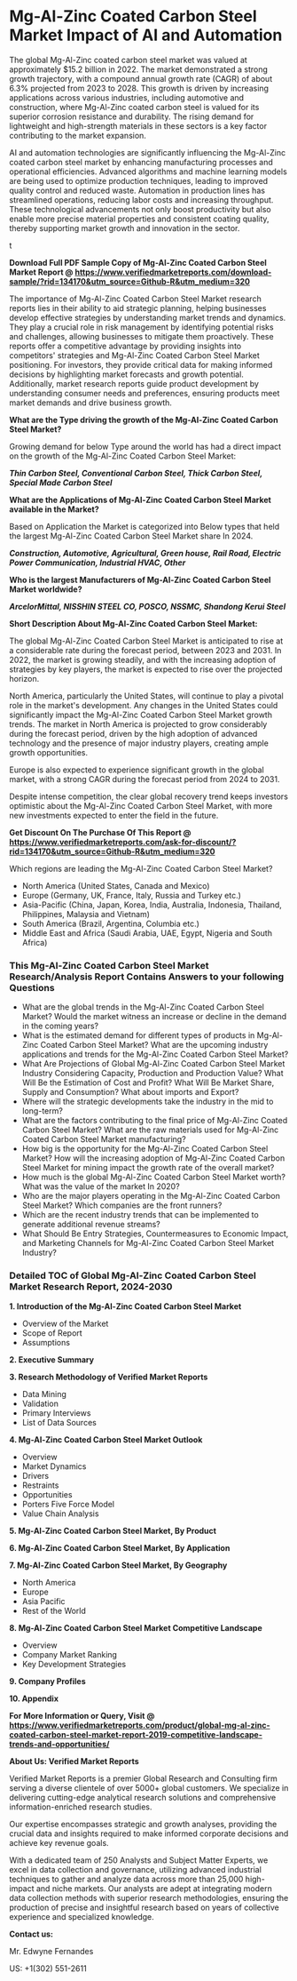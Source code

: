 <meta name="title" content="Global Mg-Al-Zinc Coated Carbon Steel Market Impact of AI and Automation"><meta name="description" content="The global Mg-Al-Zinc coated carbon steel market was valued at approximately $15.2 billion in 2022. The market demonstrated a strong growth trajectory, with a compound"><meta name="title" content="Mg-Al-Zinc Coated Carbon Steel Market Size, Share, Scope, Trends, Growth, Opportunities, Analysis, Forecast"><h1>Mg-Al-Zinc Coated Carbon Steel Market Impact of AI and Automation</h1><p>The global Mg-Al-Zinc coated carbon steel market was valued at approximately $15.2 billion in 2022. The market demonstrated a strong growth trajectory, with a compound annual growth rate (CAGR) of about 6.3% projected from 2023 to 2028. This growth is driven by increasing applications across various industries, including automotive and construction, where Mg-Al-Zinc coated carbon steel is valued for its superior corrosion resistance and durability. The rising demand for lightweight and high-strength materials in these sectors is a key factor contributing to the market expansion.</p><p>AI and automation technologies are significantly influencing the Mg-Al-Zinc coated carbon steel market by enhancing manufacturing processes and operational efficiencies. Advanced algorithms and machine learning models are being used to optimize production techniques, leading to improved quality control and reduced waste. Automation in production lines has streamlined operations, reducing labor costs and increasing throughput. These technological advancements not only boost productivity but also enable more precise material properties and consistent coating quality, thereby supporting market growth and innovation in the sector.</p>t</p><p id="" class=""><strong>Download Full PDF Sample Copy of Mg-Al-Zinc Coated Carbon Steel Market Report @ <a href="https://www.verifiedmarketreports.com/download-sample/?rid=134170&utm_source=Github-R&utm_medium=320" target="_blank">https://www.verifiedmarketreports.com/download-sample/?rid=134170&utm_source=Github-R&utm_medium=320</a></strong></p><p>The importance of&nbsp;Mg-Al-Zinc Coated Carbon Steel Market research reports lies in their ability to aid strategic planning, helping businesses develop effective strategies by understanding market trends and dynamics. They play a crucial role in risk management by identifying potential risks and challenges, allowing businesses to mitigate them proactively. These reports offer a competitive advantage by providing insights into competitors' strategies and Mg-Al-Zinc Coated Carbon Steel Market positioning. For investors, they provide critical data for making informed decisions by highlighting market forecasts and growth potential. Additionally, market research reports guide product development by understanding consumer needs and preferences, ensuring products meet market demands and drive business growth.</p><p><strong>What are the&nbsp;Type driving the growth of the Mg-Al-Zinc Coated Carbon Steel Market?</strong></p><p id="" class="">Growing demand for below Type around the world has had a direct impact on the growth of the Mg-Al-Zinc Coated Carbon Steel Market:</p><em><strong>Thin Carbon Steel, Conventional Carbon Steel, Thick Carbon Steel, Special Made Carbon Steel</strong></em></p><strong>What are the&nbsp;Applications&nbsp;of Mg-Al-Zinc Coated Carbon Steel Market available in the Market?</strong></p><p id="" class="">Based on Application the Market is categorized into Below types that held the largest Mg-Al-Zinc Coated Carbon Steel Market share In 2024.</p><em><strong>Construction, Automotive, Agricultural, Green house, Rail Road, Electric Power Communication, Industrial HVAC, Other</strong></em></p><strong>Who is the largest Manufacturers of Mg-Al-Zinc Coated Carbon Steel Market worldwide?</strong></p><p><em><strong>ArcelorMittal, NISSHIN STEEL CO, POSCO, NSSMC, Shandong Kerui Steel</strong></em></p><p id="" class=""><strong>Short Description About Mg-Al-Zinc Coated Carbon Steel Market:</strong></p><p>The global Mg-Al-Zinc Coated Carbon Steel Market is anticipated to rise at a considerable rate during the forecast period, between 2023 and 2031. In 2022, the market is growing steadily, and with the increasing adoption of strategies by key players, the market is expected to rise over the projected horizon.</p><p>North America, particularly the United States, will continue to play a pivotal role in the market's development. Any changes in the United States could significantly impact the Mg-Al-Zinc Coated Carbon Steel Market growth trends. The market in North America is projected to grow considerably during the forecast period, driven by the high adoption of advanced technology and the presence of major industry players, creating ample growth opportunities.</p><p>Europe is also expected to experience significant growth in the global market, with a strong CAGR during the forecast period from 2024 to 2031.</p><p>Despite intense competition, the clear global recovery trend keeps investors optimistic about the Mg-Al-Zinc Coated Carbon Steel Market, with more new investments expected to enter the field in the future.</p><p id="" class=""><strong>Get Discount On The Purchase Of This Report @ <a href="https://www.verifiedmarketreports.com/ask-for-discount/?rid=134170&utm_source=Github-R&utm_medium=320" target="_blank">https://www.verifiedmarketreports.com/ask-for-discount/?rid=134170&utm_source=Github-R&utm_medium=320</a></strong></p>Which regions are leading the Mg-Al-Zinc Coated Carbon Steel Market?</p><ul><li>North America (United States, Canada and Mexico)</li><li>Europe (Germany, UK, France, Italy, Russia and Turkey etc.)</li><li>Asia-Pacific (China, Japan, Korea, India, Australia, Indonesia, Thailand, Philippines, Malaysia and Vietnam)</li><li>South America (Brazil, Argentina, Columbia etc.)</li><li>Middle East and Africa (Saudi Arabia, UAE, Egypt, Nigeria and South Africa)</li></ul><h3 id="" class="">This Mg-Al-Zinc Coated Carbon Steel Market Research/Analysis Report Contains Answers to your following Questions</h3><ul><li>What are the global trends in the Mg-Al-Zinc Coated Carbon Steel Market? Would the market witness an increase or decline in the demand in the coming years?</li><li>What is the estimated demand for different types of products in Mg-Al-Zinc Coated Carbon Steel Market? What are the upcoming industry applications and trends for the Mg-Al-Zinc Coated Carbon Steel Market?</li><li>What Are Projections of Global Mg-Al-Zinc Coated Carbon Steel Market Industry Considering Capacity, Production and Production Value? What Will Be the Estimation of Cost and Profit? What Will Be Market Share, Supply and Consumption? What about imports and Export?</li><li>Where will the strategic developments take the industry in the mid to long-term?</li><li>What are the factors contributing to the final price of Mg-Al-Zinc Coated Carbon Steel Market? What are the raw materials used for Mg-Al-Zinc Coated Carbon Steel Market manufacturing?</li><li>How big is the opportunity for the Mg-Al-Zinc Coated Carbon Steel Market? How will the increasing adoption of Mg-Al-Zinc Coated Carbon Steel Market for mining impact the growth rate of the overall market?</li><li>How much is the global Mg-Al-Zinc Coated Carbon Steel Market worth? What was the value of the market In 2020?</li><li>Who are the major players operating in the Mg-Al-Zinc Coated Carbon Steel Market? Which companies are the front runners?</li><li>Which are the recent industry trends that can be implemented to generate additional revenue streams?</li><li>What Should Be Entry Strategies, Countermeasures to Economic Impact, and Marketing Channels for Mg-Al-Zinc Coated Carbon Steel Market Industry?</li></ul><h3 id="" class="">Detailed TOC of Global Mg-Al-Zinc Coated Carbon Steel Market Research Report, 2024-2030</h3><p id="" class=""><strong>1. Introduction of the Mg-Al-Zinc Coated Carbon Steel Market</strong></p><ul><li>Overview of the Market</li><li>Scope of Report</li><li>Assumptions</li></ul><p id="" class=""><strong>2. Executive Summary</strong></p><p id="" class=""><strong>3. Research Methodology of Verified Market Reports</strong></p><ul><li>Data Mining</li><li>Validation</li><li>Primary Interviews</li><li>List of Data Sources</li></ul><p id="" class=""><strong>4. Mg-Al-Zinc Coated Carbon Steel Market Outlook</strong></p><ul><li>Overview</li><li>Market Dynamics</li><li>Drivers</li><li>Restraints</li><li>Opportunities</li><li>Porters Five Force Model</li><li>Value Chain Analysis</li></ul><p id="" class=""><strong>5. Mg-Al-Zinc Coated Carbon Steel Market, By Product</strong></p><p id="" class=""><strong>6. Mg-Al-Zinc Coated Carbon Steel Market, By Application</strong></p><p id="" class=""><strong>7. Mg-Al-Zinc Coated Carbon Steel Market, By Geography</strong></p><ul><li>North America</li><li>Europe</li><li>Asia Pacific</li><li>Rest of the World</li></ul><p id="" class=""><strong>8. Mg-Al-Zinc Coated Carbon Steel Market Competitive Landscape</strong></p><ul><li>Overview</li><li>Company Market Ranking</li><li>Key Development Strategies</li></ul><p id="" class=""><strong>9. Company Profiles</strong></p><p id="" class=""><strong>10. Appendix</strong></p><p id="" class=""><strong>For More Information or Query, Visit @ <a href="https://www.verifiedmarketreports.com/product/global-mg-al-zinc-coated-carbon-steel-market-report-2019-competitive-landscape-trends-and-opportunities/" target="_blank">https://www.verifiedmarketreports.com/product/global-mg-al-zinc-coated-carbon-steel-market-report-2019-competitive-landscape-trends-and-opportunities/</a></strong></p><p id="" class=""><strong>About Us: Verified Market Reports</strong></p><p id="" class="">Verified Market Reports is a premier Global Research and Consulting firm serving a diverse clientele of over 5000+ global customers. We specialize in delivering cutting-edge analytical research solutions and comprehensive information-enriched research studies.</p><p id="" class="">Our expertise encompasses strategic and growth analyses, providing the crucial data and insights required to make informed corporate decisions and achieve key revenue goals.</p><p id="" class="">With a dedicated team of 250 Analysts and Subject Matter Experts, we excel in data collection and governance, utilizing advanced industrial techniques to gather and analyze data across more than 25,000 high-impact and niche markets. Our analysts are adept at integrating modern data collection methods with superior research methodologies, ensuring the production of precise and insightful research based on years of collective experience and specialized knowledge.</p><p id="" class=""><strong>Contact us:</strong></p><p id="" class="">Mr. Edwyne Fernandes</p><p id="" class="">US: +1(302) 551-2611</p>